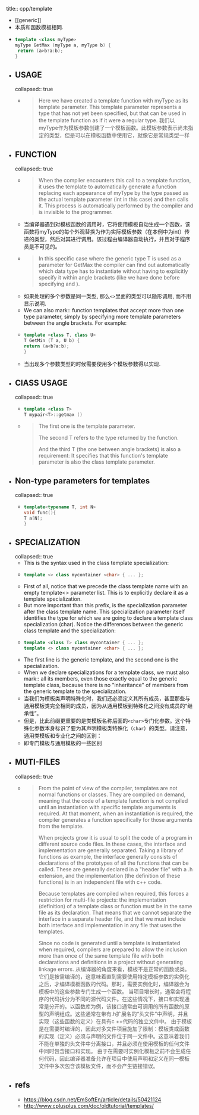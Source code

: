 title:: cpp/template
- [[generic]]
- 本质和函数模板相同.
- ```cpp
  template <class myType>
  myType GetMax (myType a, myType b) {
   return (a>b?a:b);
  }
  ```
- ## USAGE
  collapsed:: true
  - > Here we have created a template function with myType as its template parameter. This template parameter represents a type that has not yet been specified, but that can be used in the template function as if it were a regular type.
    我们以myType作为模板参数创建了一个模板函数。此模板参数表示尚未指定的类型，但是可以在模板函数中使用它，就像它是常规类型一样
- ## FUNCTION
  collapsed:: true
  - > When the compiler encounters this call to a template function, it uses the template to automatically generate a function replacing each appearance of myType by the type passed as the actual template parameter (int in this case) and then calls it. This process is automatically performed by the compiler and is invisible to the programmer.
  - 当编译器遇到对模板函数的调用时，它将使用模板自动生成一个函数，该函数将myType的每个外观替换为作为实际模板参数（在本例中为int）传递的类型，然后对其进行调用。该过程由编译器自动执行，并且对于程序员是不可见的。
  - > In this specific case where the generic type T is used as a parameter for GetMax the compiler can find out automatically which data type has to instantiate without having to explicitly specify it within angle brackets (like we have done before specifying <int> and <long>).
  - 如果处理的多个参数是同一类型, 那么`<>`里面的类型可以隐形调用, 而不用显示说明.
  - We can also mark::  function templates that accept more than one type parameter, simply by specifying more template parameters between the angle brackets. For example:
  - ```cpp
    template <class T, class U>
    T GetMin (T a, U b) {
    return (a<b?a:b);
    }
    ```
  - 当出现多个参数类型的时候需要使用多个模板参数得以实现.
- ## ClASS USAGE
  collapsed:: true
  - ```cpp
    template <class T>
    T mypair<T>::getmax ()
    ```
  - >  The first one is the template parameter.
    >
    > The second T refers to the type returned by the function.
    >
    > And the third T (the one between angle brackets) is also a requirement: It specifies that this function's template parameter is also the class template parameter.
- ## Non-type parameters for templates
  collapsed:: true
  - ```cpp
    template<typename T, int N>
    void func(){
    T a[N];
    }
    ```
- ## SPECIALIZATION
  collapsed:: true
  - This is the syntax used in the class template specialization:
  - ```cpp
    template <> class mycontainer <char> { ... };
    ```
  - First of all, notice that we precede the class template name with an empty template<> parameter list. This is to explicitly declare it as a template specialization.
  - But more important than this prefix, is the <char> specialization parameter after the class template name. This specialization parameter itself identifies the type for which we are going to declare a template class specialization (char). Notice the differences between the generic class template and the specialization:
  - ```cpp
    template <class T> class mycontainer { ... };
    template <> class mycontainer <char> { ... };
    ```
  - The first line is the generic template, and the second one is the specialization.
  - When we declare specializations for a template class, we must also mark::  all its members, even those exactly equal to the generic template class, because there is no "inheritance" of members from the generic template to the specialization.
  - 当我们为模板类声明特殊化时，我们还必须定义其所有成员，甚至那些与通用模板类完全相同的成员，因为从通用模板到特殊化之间没有成员的“继承性”。
  - 但是，比此前缀更重要的是类模板名称后面的`<char>`专门化参数。这个特殊化参数本身标识了要为其声明模板类特殊化（`char`）的类型。请注意，通用类模板和专业化之间的区别：
  - 即专门模板与通用模板的一些区别
- ## MUTI-FILES
  collapsed:: true
  - > From the point of view of the compiler, templates are not normal functions or classes. They are compiled on demand, meaning that the code of a template function is not compiled until an instantiation with specific template arguments is required. At that moment, when an instantiation is required, the compiler generates a function specifically for those arguments from the template.
    >
    > When projects grow it is usual to split the code of a program in different source code files. In these cases, the interface and implementation are generally separated. Taking a library of functions as example, the interface generally consists of declarations of the prototypes of all the functions that can be called. These are generally declared in a "header file" with a .h extension, and the implementation (the definition of these functions) is in an independent file with c++ code.
    >
    > Because templates are compiled when required, this forces a restriction for multi-file projects: the implementation (definition) of a template class or function must be in the same file as its declaration. That means that we cannot separate the interface in a separate header file, and that we must include both interface and implementation in any file that uses the templates.
    >
    > Since no code is generated until a template is instantiated when required, compilers are prepared to allow the inclusion more than once of the same template file with both declarations and definitions in a project without generating linkage errors.
    从编译器的角度来看，模板不是正常的函数或类。它们是按需编译的，这意味着直到需要使用特定模板参数的实例化之后，才编译模板函数的代码。那时，需要实例化时，编译器会为模板中的这些参数专门生成一个函数。
    当项目增长时，通常会将程序的代码拆分为不同的源代码文件。在这些情况下，接口和实现通常是分开的。以函数库为例，该接口通常由可调用的所有函数的原型的声明组成。这些通常在带有.h扩展名的“头文件”中声明，并且实现（这些函数的定义）在具有c ++代码的独立文件中。
    由于模板是在需要时编译的，因此对多文件项目施加了限制：模板类或函数的实现（定义）必须与声明的文件位于同一文件中。这意味着我们不能在单独的头文件中分离接口，并且必须在使用模板的任何文件中同时包含接口和实现。
    由于在需要时实例化模板之前不会生成任何代码，因此编译器准备允许在项目中使用声明和定义在同一模板文件中多次包含该模板文件，而不会产生链接错误。
- ## refs
  - https://blog.csdn.net/EmSoftEn/article/details/50421124
  - http://www.cplusplus.com/doc/oldtutorial/templates/